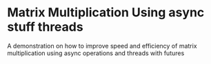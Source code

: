 # Matrix Multiplication Using async stuff threads

A demonstration on how to improve speed and efficiency of matrix multiplication using async operations and threads with futures




